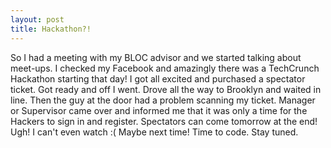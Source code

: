 ```yaml
---
layout: post
title: Hackathon?!
---
```


So I had a meeting with my BLOC advisor and we started talking about meet-ups. I checked my Facebook and amazingly there was a TechCrunch Hackathon starting that day! I got all excited and purchased a spectator ticket. Got ready and off I went. Drove all the way to Brooklyn and waited in line. Then the guy at the door had a problem scanning my ticket. Manager or Supervisor came over and informed me that it was only a time for the Hackers to sign in and register. Spectators can come tomorrow at the end! Ugh! I can't even watch :( Maybe next time! Time to code. Stay tuned.  